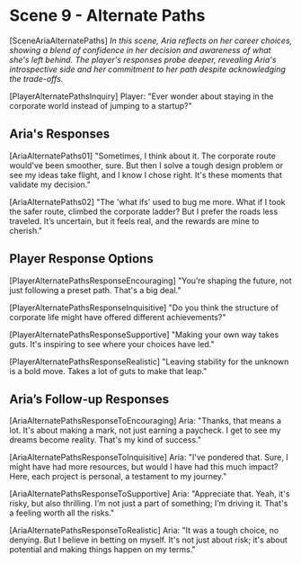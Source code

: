 # Scene 9 - Alternate Paths

[SceneAriaAlternatePaths]
_In this scene, Aria reflects on her career choices, showing a blend of confidence in her decision and awareness of what she's left behind. The player's responses probe deeper, revealing Aria's introspective side and her commitment to her path despite acknowledging the trade-offs._

[PlayerAlternatePathsInquiry]
Player: "Ever wonder about staying in the corporate world instead of jumping to a startup?"

## Aria's Responses

[AriaAlternatePaths01]
"Sometimes, I think about it. The corporate route would've been smoother, sure. But then I solve a tough design problem or see my ideas take flight, and I know I chose right. It's these moments that validate my decision."

[AriaAlternatePaths02]
"The 'what ifs' used to bug me more. What if I took the safer route, climbed the corporate ladder? But I prefer the roads less traveled. It’s uncertain, but it feels real, and the rewards are mine to cherish."

## Player Response Options

[PlayerAlternatePathsResponseEncouraging]
"You’re shaping the future, not just following a preset path. That's a big deal."

[PlayerAlternatePathsResponseInquisitive]
"Do you think the structure of corporate life might have offered different achievements?"

[PlayerAlternatePathsResponseSupportive]
"Making your own way takes guts. It's inspiring to see where your choices have led."

[PlayerAlternatePathsResponseRealistic]
"Leaving stability for the unknown is a bold move. Takes a lot of guts to make that leap."

## Aria’s Follow-up Responses

[AriaAlternatePathsResponseToEncouraging]
Aria: "Thanks, that means a lot. It's about making a mark, not just earning a paycheck. I get to see my dreams become reality. That's my kind of success."

[AriaAlternatePathsResponseToInquisitive]
Aria: "I've pondered that. Sure, I might have had more resources, but would I have had this much impact? Here, each project is personal, a testament to my journey."

[AriaAlternatePathsResponseToSupportive]
Aria: "Appreciate that. Yeah, it's risky, but also thrilling. I’m not just a part of something; I’m driving it. That's a feeling worth all the risks."

[AriaAlternatePathsResponseToRealistic]
Aria: "It was a tough choice, no denying. But I believe in betting on myself. It's not just about risk; it's about potential and making things happen on my terms."
